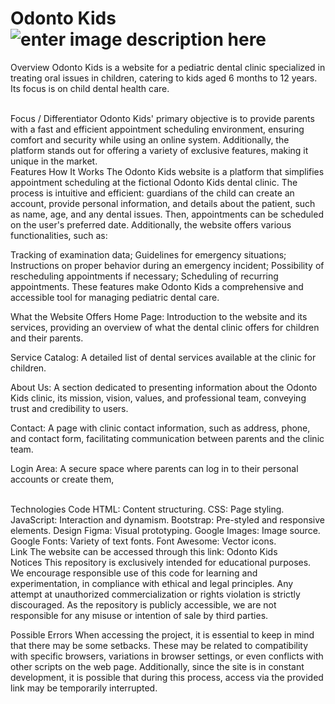# Odonto Kids ![enter image description here](https://i.postimg.cc/ZYLstBh5/Component-2.png)

Overview
Odonto Kids is a website for a pediatric dental clinic specialized in treating oral issues in children, catering to kids aged 6 months to 12 years. Its focus is on child dental health care.

<br/> 
Focus / Differentiator
Odonto Kids' primary objective is to provide parents with a fast and efficient appointment scheduling environment, ensuring comfort and security while using an online system. Additionally, the platform stands out for offering a variety of exclusive features, making it unique in the market.

<br/> 
Features
How It Works
The Odonto Kids website is a platform that simplifies appointment scheduling at the fictional Odonto Kids dental clinic. The process is intuitive and efficient: guardians of the child can create an account, provide personal information, and details about the patient, such as name, age, and any dental issues. Then, appointments can be scheduled on the user's preferred date. Additionally, the website offers various functionalities, such as:

Tracking of examination data;
Guidelines for emergency situations;
Instructions on proper behavior during an emergency incident;
Possibility of rescheduling appointments if necessary;
Scheduling of recurring appointments.
These features make Odonto Kids a comprehensive and accessible tool for managing pediatric dental care.

What the Website Offers
Home Page: Introduction to the website and its services, providing an overview of what the dental clinic offers for children and their parents.

Service Catalog: A detailed list of dental services available at the clinic for children.

About Us: A section dedicated to presenting information about the Odonto Kids clinic, its mission, vision, values, and professional team, conveying trust and credibility to users.

Contact: A page with clinic contact information, such as address, phone, and contact form, facilitating communication between parents and the clinic team.

Login Area: A secure space where parents can log in to their personal accounts or create them,

<br/> 
Technologies
Code
HTML: Content structuring.
CSS: Page styling.
JavaScript: Interaction and dynamism.
Bootstrap: Pre-styled and responsive elements.
Design
Figma: Visual prototyping.
Google Images: Image source.
Google Fonts: Variety of text fonts.
Font Awesome: Vector icons.
<br/> 
Link
The website can be accessed through this link: Odonto Kids

<br/> 
Notices
This repository is exclusively intended for educational purposes. We encourage responsible use of this code for learning and experimentation, in compliance with ethical and legal principles. Any attempt at unauthorized commercialization or rights violation is strictly discouraged. As the repository is publicly accessible, we are not responsible for any misuse or intention of sale by third parties.

Possible Errors
When accessing the project, it is essential to keep in mind that there may be some setbacks. These may be related to compatibility with specific browsers, variations in browser settings, or even conflicts with other scripts on the web page. Additionally, since the site is in constant development, it is possible that during this process, access via the provided link may be temporarily interrupted.
